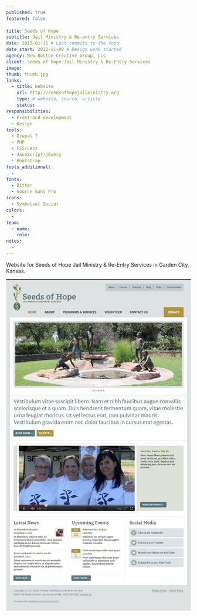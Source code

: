 ```yaml
---
published: true
featured: false

title: Seeds of Hope
subtitle: Jail Ministry & Re-entry Services
date: 2013-01-11 # Last commits to the repo
date_start: 2012-11-08 # Design work started
agency: New Boston Creative Group, LLC
client: Seeds of Hope Jail Ministry & Re-Entry Services
image:
thumb: thumb.jpg
links:
  - title: Website
    url: http://seedsofhopejailministry.org
    type: # website, source, article
    status:
responsibilities:
  - Front-end development
  - Design
tools:
  - Drupal 7
  - PHP
  - CSS/Less
  - JavaScript/jQuery
  - Bootstrap
tools_additional:
  -
fonts:
  - Bitter
  - Source Sans Pro
icons:
  - Symbolset Social
colors:
  -
team:
  - name:
    role:
notes:
  -
---
```


Website for Seeds of Hope Jail Ministry & Re-Entry Services in Garden City, Kansas.

![Seeds of Hope screenshot](image.jpg)
